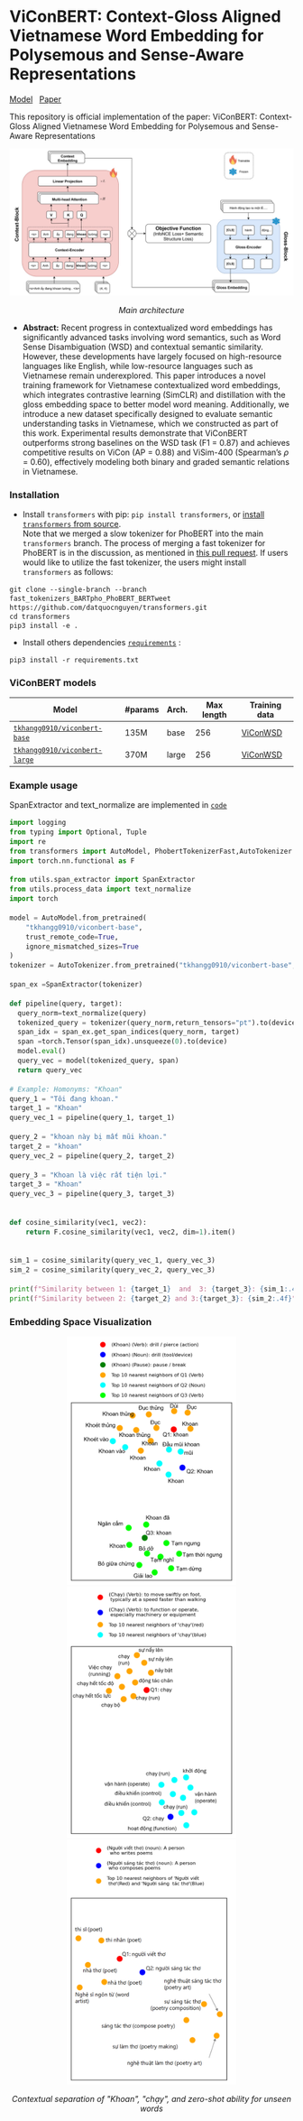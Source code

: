 # ViConBERT: Context-Gloss Aligned Vietnamese Word Embedding for Polysemous and Sense-Aware Representations
[Model](https://huggingface.co/tkhangg0910/viconbert-base)  $~$  [Paper](https://huggingface.co/tkhangg0910/viconbert-base)

This repository is official implementation of the paper: ViConBERT: Context-Gloss Aligned Vietnamese Word Embedding for Polysemous and Sense-Aware Representations

![](https://github.com/tkhangg0910/ViConBERT/blob/main/figs/architecture.jpg?raw=true)
<p align="center"><em>Main architecture</em></p>

* **Abstract:**
Recent progress in contextualized word embeddings has significantly advanced tasks involving word semantics, such as Word Sense Disambiguation (WSD) and contextual semantic similarity. However, these developments have largely focused on high-resource languages like English, while low-resource languages such as Vietnamese remain underexplored. This paper introduces a novel training framework for Vietnamese contextualized word embeddings, which integrates contrastive learning (SimCLR) and distillation with the gloss embedding space to better model word meaning. Additionally, we introduce a new dataset specifically designed to evaluate semantic understanding tasks in Vietnamese, which we constructed as part of this work. Experimental results demonstrate that ViConBERT outperforms strong baselines on the WSD task (F1 = 0.87) and achieves competitive results on ViCon (AP = 0.88) and ViSim-400 (Spearman’s $\rho$ = 0.60), effectively modeling both binary and graded semantic relations in Vietnamese.

### Installation <a name="install2"></a>
- Install `transformers` with pip: `pip install transformers`, or [install `transformers` from source](https://huggingface.co/docs/transformers/installation#installing-from-source).  <br /> 
Note that we merged a slow tokenizer for PhoBERT into the main `transformers` branch. The process of merging a fast tokenizer for PhoBERT is in the discussion, as mentioned in [this pull request](https://github.com/huggingface/transformers/pull/17254#issuecomment-1133932067). If users would like to utilize the fast tokenizer, the users might install `transformers` as follows:

```
git clone --single-branch --branch fast_tokenizers_BARTpho_PhoBERT_BERTweet https://github.com/datquocnguyen/transformers.git
cd transformers
pip3 install -e .
```

- Install others dependencies [`requirements`](https://github.com/tkhangg0910/ViConBERT/blob/main/requirements.txt)  :
```
pip3 install -r requirements.txt
```


### ViConBERT models <a name="models2"></a>


Model | #params | Arch. | Max length | Training data
---|---|---|---|---
[`tkhangg0910/viconbert-base`](https://huggingface.co/tkhangg0910/viconbert-base) | 135M | base | 256 | [ViConWSD](https://huggingface.co/datasets/tkhangg0910/ViConWSD)
[`tkhangg0910/viconbert-large`](https://huggingface.co/tkhangg0910/viconbert-large) | 370M | large | 256 | [ViConWSD](https://huggingface.co/datasets/tkhangg0910/ViConWSD)


### Example usage <a name="usage2"></a>
SpanExtractor and text_normalize are implemented in [`code`](https://github.com/tkhangg0910/ViConBERT/tree/main/utils) 
```python
import logging
from typing import Optional, Tuple
import re
from transformers import AutoModel, PhobertTokenizerFast,AutoTokenizer
import torch.nn.functional as F

from utils.span_extractor import SpanExtractor
from utils.process_data import text_normalize
import torch

model = AutoModel.from_pretrained(
    "tkhangg0910/viconbert-base",
    trust_remote_code=True,
    ignore_mismatched_sizes=True
)
tokenizer = AutoTokenizer.from_pretrained("tkhangg0910/viconbert-base", use_fast=True)

span_ex =SpanExtractor(tokenizer)

def pipeline(query, target):
  query_norm=text_normalize(query)
  tokenized_query = tokenizer(query_norm,return_tensors="pt").to(device)
  span_idx = span_ex.get_span_indices(query_norm, target)
  span =torch.Tensor(span_idx).unsqueeze(0).to(device)
  model.eval()
  query_vec = model(tokenized_query, span)
  return query_vec

# Example: Homonyms: "Khoan" 
query_1 = "Tôi đang khoan."
target_1 = "Khoan"
query_vec_1 = pipeline(query_1, target_1)

query_2 = "khoan này bị mất mũi khoan."
target_2 = "khoan"
query_vec_2 = pipeline(query_2, target_2)

query_3 = "Khoan là việc rất tiện lợi."
target_3 = "Khoan"
query_vec_3 = pipeline(query_3, target_3)


def cosine_similarity(vec1, vec2):
    return F.cosine_similarity(vec1, vec2, dim=1).item()


sim_1 = cosine_similarity(query_vec_1, query_vec_3)
sim_2 = cosine_similarity(query_vec_2, query_vec_3)

print(f"Similarity between 1: {target_1}  and  3: {target_3}: {sim_1:.4f}")
print(f"Similarity between 2: {target_2} and 3:{target_3}: {sim_2:.4f}")
```
### Embedding Space Visualization

<p align="center">
  <img src="visualization/image_hono.png" width="300"/>
  <img src="visualization/image_poly.png" width="300"/>
  <img src="visualization/image_zeroshot.png" width="300"/>
</p>

<p align="center">
  <em>Contextual separation of "Khoan", "chạy", and zero-shot ability for unseen words</em>
</p>
